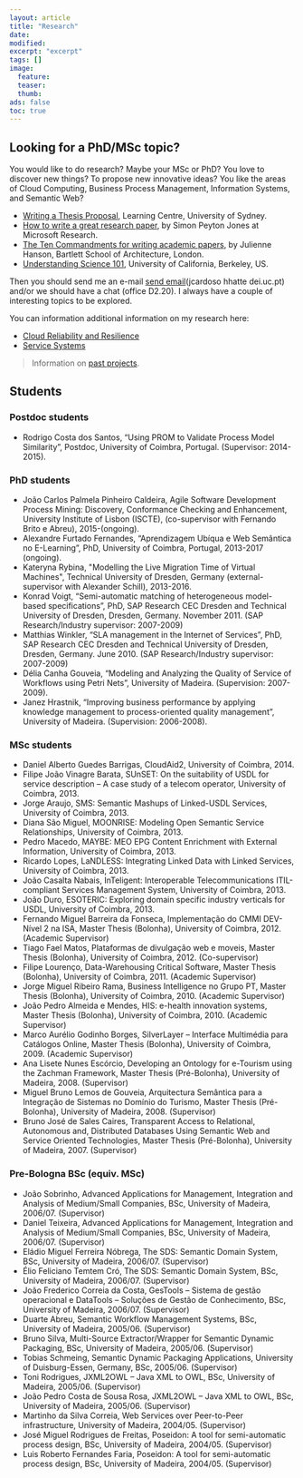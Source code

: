 ```yaml
---
layout: article
title: "Research"
date:
modified:
excerpt: "excerpt"
tags: []
image:
  feature:
  teaser:
  thumb:
ads: false
toc: true
---  
```


Looking for a PhD/MSc topic?
-----------------
You would like to do research? Maybe your MSc or PhD? You love to discover new things? To propose new innovative ideas? You like the areas of Cloud Computing, Business Process Management, Information Systems, and Semantic Web?

+ [Writing a Thesis Proposal](http://sydney.edu.au/stuserv/documents/thesisproposal.pdf), Learning Centre, University of Sydney.
+ [How to write a great research paper](http://research.microsoft.com/en-us/um/people/simonpj/papers/giving-a-talk/writing-a-paper-slides.pdf), by Simon Peyton Jones at Microsoft Research.
+ [The Ten Commandments for writing academic papers](The_Ten_Commandments.pdf), by Julienne Hanson, Bartlett School of Architecture, London.
+ [Understanding Science 101](http://undsci.berkeley.edu/article/0_0_0/us101contents_01), University of California, Berkeley, US.


Then you should send me an e-mail [send email](mailto:jcardoso@dei.uc.pt)(jcardoso hhatte dei.uc.pt) and/or we should have a chat (office D2.20). I always have a couple of interesting topics to be explored.

You can information additional information on my research here:

+ [Cloud Reliability and Resilience](http://www.slideshare.net/JorgeCardoso4/cloud-resilience-with-open-stack)  
+ [Service Systems](service_systems.md)

> Information on [past projects](past_projects.md).



Students
-----------------

### Postdoc students
+	Rodrigo Costa dos Santos, “Using PROM to Validate Process Model Similarity”, Postdoc, University of Coimbra, Portugal. (Supervisor: 2014-2015).

### PhD students
+ João Carlos Palmela Pinheiro Caldeira, Agile Software Development Process Mining: Discovery, Conformance Checking and Enhancement, University Institute of Lisbon (ISCTE), (co-supervisor with Fernando Brito e Abreu), 2015-(ongoing).
+	Alexandre Furtado Fernandes, “Aprendizagem Ubíqua e Web Semântica no E-Learning”, PhD, University of Coimbra, Portugal, 2013-2017 (ongoing).
+  Kateryna Rybina, "Modelling the Live Migration Time of Virtual Machines", Technical University of Dresden, Germany (external-supervisor with Alexander Schill), 2013-2016.
+	Konrad Voigt, “Semi-automatic matching of heterogeneous model-based specifications”, PhD, SAP Research CEC Dresden and Technical University of Dresden, Dresden, Germany. November 2011. (SAP Research/Industry supervisor: 2007-2009)
+	Matthias Winkler, “SLA management in the Internet of Services”, PhD, SAP Research CEC Dresden and Technical University of Dresden, Dresden, Germany. June 2010. (SAP Research/Industry supervisor: 2007-2009)
+	Délia Canha Gouveia, “Modeling and Analyzing the Quality of Service of Workflows using Petri Nets”, University of Madeira. (Supervision: 2007-2009).
+	Janez Hrastnik, “Improving business performance by applying knowledge management to process-oriented quality management”, University of Madeira. (Supervision: 2006-2008).

### MSc students
+	Daniel Alberto Guedes Barrigas, CloudAid2, University of Coimbra, 2014.
+	Filipe João Vinagre Barata, SUnSET: On the suitability of USDL for service description – A case study of a telecom operator, University of Coimbra, 2013.
+	Jorge Araujo, SMS: Semantic Mashups of Linked-USDL Services, University of Coimbra, 2013.
+	Diana São Miguel, MOONRISE: Modeling Open Semantic Service Relationships, University of Coimbra, 2013.
+	Pedro Macedo, MAYBE: MEO EPG Content Enrichment with External Information, University of Coimbra, 2013.
+	Ricardo Lopes, LaNDLESS: Integrating Linked Data with Linked Services, University of Coimbra, 2013.
+	João Casalta Nabais, InTeligent: Interoperable Telecommunications ITIL-compliant Services Management System, University of Coimbra, 2013.
+	João Duro, ESOTERIC: Exploring domain specific industry verticals for USDL, University of Coimbra, 2013.
+	Fernando Miguel Barreira da Fonseca, Implementação do CMMI DEV-Nível 2 na ISA, Master Thesis (Bolonha), University of Coimbra, 2012. (Academic Supervisor)
+	Tiago Fael Matos, Plataformas de divulgação web e moveis, Master Thesis (Bolonha), University of Coimbra, 2012. (Co-supervisor)
+	Filipe Lourenço, Data-Warehousing Critical Software, Master Thesis (Bolonha), University of Coimbra, 2011. (Academic Supervisor)
+	Jorge Miguel Ribeiro Rama, Business Intelligence no Grupo PT, Master Thesis (Bolonha), University of Coimbra, 2010. (Academic Supervisor)
+	João Pedro Almeida e Mendes, HIS: e-health innovation systems, Master Thesis (Bolonha), University of Coimbra, 2010. (Academic Supervisor)
+	Marco Aurélio Godinho Borges, SilverLayer – Interface Multimédia para Catálogos Online, Master Thesis (Bolonha), University of Coimbra, 2009. (Academic Supervisor)
+	Ana Lisete Nunes Escórcio, Developing an Ontology for e-Tourism using the Zachman Framework, Master Thesis (Pré-Bolonha), University of Madeira, 2008. (Supervisor)
+	Miguel Bruno Lemos de Gouveia, Arquitectura Semântica para a Integração de Sistemas no Domínio do Turismo, Master Thesis (Pré-Bolonha), University of Madeira, 2008. (Supervisor)
+	Bruno José de Sales Caires, Transparent Access to Relational, Autonomous and, Distributed Databases Using Semantic Web and Service Oriented Technologies, Master Thesis (Pré-Bolonha), University of Madeira, 2007. (Supervisor)

### Pre-Bologna BSc (equiv. MSc)
+	João Sobrinho, Advanced Applications for Management, Integration and Analysis of Medium/Small Companies, BSc, University of Madeira, 2006/07. (Supervisor)
+	Daniel Teixeira, Advanced Applications for Management, Integration and Analysis of Medium/Small Companies, BSc, University of Madeira, 2006/07. (Supervisor)
+	Eládio Miguel Ferreira Nóbrega, The SDS: Semantic Domain System, BSc, University of Madeira, 2006/07. (Supervisor)
+	Élio Feliciano Temtem Cró, The SDS: Semantic Domain System, BSc, University of Madeira, 2006/07. (Supervisor)
+	João Frederico Correia da Costa, GesTools – Sistema de gestão operacional e DataTools – Soluções de Gestão de Conhecimento, BSc, University of Madeira, 2006/07. (Supervisor)
+	Duarte Abreu, Semantic Workflow Management Systems, BSc, University of Madeira, 2005/06. (Supervisor)
+	Bruno Silva, Multi-Source Extractor/Wrapper for Semantic Dynamic Packaging, BSc, University of Madeira, 2005/06. (Supervisor)
+	Tobias Schmeing, Semantic Dynamic Packaging Applications, University of Duisburg-Essen, Germany, BSc, 2005/06. (Supervisor)
+	Toni Rodrigues, JXML2OWL – Java XML to OWL, BSc, University of Madeira, 2005/06. (Supervisor)
+	João Pedro Costa de Sousa Rosa, JXML2OWL – Java XML to OWL, BSc, University of Madeira, 2005/06. (Supervisor)
+	Martinho da Silva Correia, Web Services over Peer-to-Peer infrastructure, University of Madeira, 2004/05. (Supervisor)
+	José Miguel Rodrigues de Freitas, Poseidon: A tool for semi-automatic process design, BSc, University of Madeira, 2004/05. (Supervisor)
+	Luis Roberto Fernandes Faria, Poseidon: A tool for semi-automatic process design, BSc, University of Madeira, 2004/05. (Supervisor)






